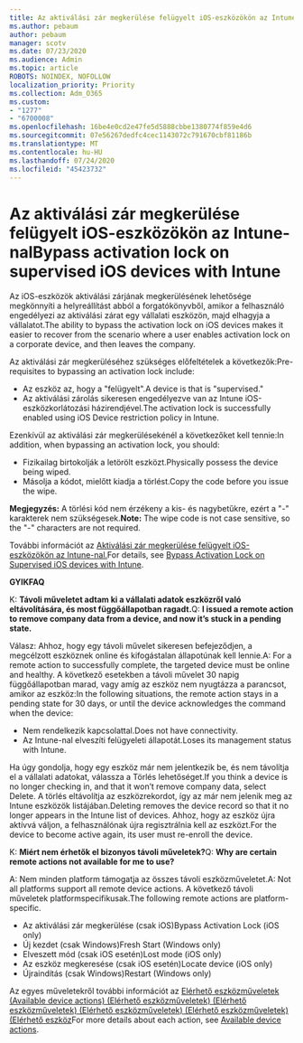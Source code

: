 ```yaml
---
title: Az aktiválási zár megkerülése felügyelt iOS-eszközökön az Intune-nal
ms.author: pebaum
author: pebaum
manager: scotv
ms.date: 07/23/2020
ms.audience: Admin
ms.topic: article
ROBOTS: NOINDEX, NOFOLLOW
localization_priority: Priority
ms.collection: Adm_O365
ms.custom:
- "1277"
- "6700008"
ms.openlocfilehash: 16be4e0cd2e47fe5d5888cbbe1380774f859e4d6
ms.sourcegitcommit: 07e56267dedfc4cec1143072c791670cbf81186b
ms.translationtype: MT
ms.contentlocale: hu-HU
ms.lasthandoff: 07/24/2020
ms.locfileid: "45423732"
---
```

# <a name="bypass-activation-lock-on-supervised-ios-devices-with-intune"></a><span data-ttu-id="f6f58-102">Az aktiválási zár megkerülése felügyelt iOS-eszközökön az Intune-nal</span><span class="sxs-lookup"><span data-stu-id="f6f58-102">Bypass activation lock on supervised iOS devices with Intune</span></span>

<span data-ttu-id="f6f58-103">Az iOS-eszközök aktiválási zárjának megkerülésének lehetősége megkönnyíti a helyreállítást abból a forgatókönyvből, amikor a felhasználó engedélyezi az aktiválási zárat egy vállalati eszközön, majd elhagyja a vállalatot.</span><span class="sxs-lookup"><span data-stu-id="f6f58-103">The ability to bypass the activation lock on iOS devices makes it easier to recover from the scenario where a user enables activation lock on a corporate device, and then leaves the company.</span></span>

<span data-ttu-id="f6f58-104">Az aktiválási zár megkerüléséhez szükséges előfeltételek a következők:</span><span class="sxs-lookup"><span data-stu-id="f6f58-104">Pre-requisites to bypassing an activation lock include:</span></span>

- <span data-ttu-id="f6f58-105">Az eszköz az, hogy a "felügyelt".</span><span class="sxs-lookup"><span data-stu-id="f6f58-105">A device is that is "supervised."</span></span>
- <span data-ttu-id="f6f58-106">Az aktiválási zárolás sikeresen engedélyezve van az Intune iOS-eszközkorlátozási házirendjével.</span><span class="sxs-lookup"><span data-stu-id="f6f58-106">The activation lock is successfully enabled using iOS Device restriction policy in Intune.</span></span>

<span data-ttu-id="f6f58-107">Ezenkívül az aktiválási zár megkerülésekénél a következőket kell tennie:</span><span class="sxs-lookup"><span data-stu-id="f6f58-107">In addition, when bypassing an activation lock, you should:</span></span>

- <span data-ttu-id="f6f58-108">Fizikailag birtokolják a letörölt eszközt.</span><span class="sxs-lookup"><span data-stu-id="f6f58-108">Physically possess the device being wiped.</span></span>
- <span data-ttu-id="f6f58-109">Másolja a kódot, mielőtt kiadja a törlést.</span><span class="sxs-lookup"><span data-stu-id="f6f58-109">Copy the code before you issue the wipe.</span></span>

<span data-ttu-id="f6f58-110">**Megjegyzés:** A törlési kód nem érzékeny a kis- és nagybetűkre, ezért a "-" karakterek nem szükségesek.</span><span class="sxs-lookup"><span data-stu-id="f6f58-110">**Note:** The wipe code is not case sensitive, so the "-" characters are not required.</span></span>

<span data-ttu-id="f6f58-111">További információt az [Aktiválási zár megkerülése felügyelt iOS-eszközökön az Intune-nal.](https://docs.microsoft.com/intune/device-activation-lock-bypass)</span><span class="sxs-lookup"><span data-stu-id="f6f58-111">For details, see [Bypass Activation Lock on Supervised iOS devices with Intune](https://docs.microsoft.com/intune/device-activation-lock-bypass).</span></span>

<span data-ttu-id="f6f58-112">**GYIK**</span><span class="sxs-lookup"><span data-stu-id="f6f58-112">**FAQ**</span></span>

<span data-ttu-id="f6f58-113">K: **Távoli műveletet adtam ki a vállalati adatok eszközről való eltávolítására, és most függőállapotban ragadt.**</span><span class="sxs-lookup"><span data-stu-id="f6f58-113">Q: **I issued a remote action to remove company data from a device, and now it’s stuck in a pending state.**</span></span>

<span data-ttu-id="f6f58-114">Válasz: Ahhoz, hogy egy távoli művelet sikeresen befejeződjen, a megcélzott eszköznek online és kifogástalan állapotúnak kell lennie.</span><span class="sxs-lookup"><span data-stu-id="f6f58-114">A: For a remote action to successfully complete, the targeted device must be online and healthy.</span></span> <span data-ttu-id="f6f58-115">A következő esetekben a távoli művelet 30 napig függőállapotban marad, vagy amíg az eszköz nem nyugtázza a parancsot, amikor az eszköz:</span><span class="sxs-lookup"><span data-stu-id="f6f58-115">In the following situations, the remote action stays in a pending state for 30 days, or until the device acknowledges the command when the device:</span></span>

- <span data-ttu-id="f6f58-116">Nem rendelkezik kapcsolattal.</span><span class="sxs-lookup"><span data-stu-id="f6f58-116">Does not have connectivity.</span></span>
- <span data-ttu-id="f6f58-117">Az Intune-nal elveszíti felügyeleti állapotát.</span><span class="sxs-lookup"><span data-stu-id="f6f58-117">Loses its management status with Intune.</span></span>

<span data-ttu-id="f6f58-118">Ha úgy gondolja, hogy egy eszköz már nem jelentkezik be, és nem távolítja el a vállalati adatokat, válassza a Törlés lehetőséget.</span><span class="sxs-lookup"><span data-stu-id="f6f58-118">If you think a device is no longer checking in, and that it won’t remove company data, select Delete.</span></span> <span data-ttu-id="f6f58-119">A törlés eltávolítja az eszközrekordot, így az már nem jelenik meg az Intune eszközök listájában.</span><span class="sxs-lookup"><span data-stu-id="f6f58-119">Deleting removes the device record so that it no longer appears in the Intune list of devices.</span></span> <span data-ttu-id="f6f58-120">Ahhoz, hogy az eszköz újra aktívvá váljon, a felhasználónak újra regisztrálnia kell az eszközt.</span><span class="sxs-lookup"><span data-stu-id="f6f58-120">For the device to become active again, its user must re-enroll the device.</span></span>

<span data-ttu-id="f6f58-121">K: **Miért nem érhetők el bizonyos távoli műveletek?**</span><span class="sxs-lookup"><span data-stu-id="f6f58-121">Q: **Why are certain remote actions not available for me to use?**</span></span>

<span data-ttu-id="f6f58-122">A: Nem minden platform támogatja az összes távoli eszközműveletet.</span><span class="sxs-lookup"><span data-stu-id="f6f58-122">A: Not all platforms support all remote device actions.</span></span> <span data-ttu-id="f6f58-123">A következő távoli műveletek platformspecifikusak.</span><span class="sxs-lookup"><span data-stu-id="f6f58-123">The following remote actions are platform-specific.</span></span>

- <span data-ttu-id="f6f58-124">Az aktiválási zár megkerülése (csak iOS)</span><span class="sxs-lookup"><span data-stu-id="f6f58-124">Bypass Activation Lock (iOS only)</span></span>
- <span data-ttu-id="f6f58-125">Új kezdet (csak Windows)</span><span class="sxs-lookup"><span data-stu-id="f6f58-125">Fresh Start (Windows only)</span></span>
- <span data-ttu-id="f6f58-126">Elveszett mód (csak iOS esetén)</span><span class="sxs-lookup"><span data-stu-id="f6f58-126">Lost mode (iOS only)</span></span>
- <span data-ttu-id="f6f58-127">Az eszköz megkeresése (csak iOS esetén)</span><span class="sxs-lookup"><span data-stu-id="f6f58-127">Locate device (iOS only)</span></span>
- <span data-ttu-id="f6f58-128">Újraindítás (csak Windows)</span><span class="sxs-lookup"><span data-stu-id="f6f58-128">Restart (Windows only)</span></span>

<span data-ttu-id="f6f58-129">Az egyes műveletekről további információt az [Elérhető eszközműveletek (Available device actions) (Elérhető eszközműveletek) (Elérhető eszközműveletek) (Elérhető eszközműveletek) (Elérhető eszközműveletek) (Elérhető eszköz](https://docs.microsoft.com/intune/device-management#available-device-actions)</span><span class="sxs-lookup"><span data-stu-id="f6f58-129">For more details about each action, see [Available device actions](https://docs.microsoft.com/intune/device-management#available-device-actions).</span></span>
